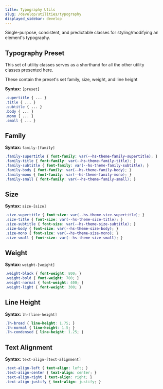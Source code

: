 ```yaml
---
title: Typography Utils
slug: /develop/utilities/typography
displayed_sidebar: develop
---
```

Single-purpose, consistent, and predictable classes for styling/modifying an element's typography.

## Typography Preset
This set of utility classes serves as a shorthand for all the other utility classes presented here.

These contain the preset's set family, size, weight, and line height

**Syntax:** `[preset]`
```scss
.supertitle { ... }
.title { ... }
.subtitle { ... }
.body { ... }
.mono { ... }
.small { ... }
```
## Family
**Syntax:** `family-[family]`
```scss
.family-supertitle { font-family: var(--hs-theme-family-supertitle); }
.family-title { font-family: var(--hs-theme-family-title); }
.family-subtitle { font-family: var(--hs-theme-family-subtitle); }
.family-body { font-family: var(--hs-theme-family-body); }
.family-mono { font-family: var(--hs-theme-family-mono); }
.family-small { font-family: var(--hs-theme-family-small); }
```
## Size
**Syntax:** `size-[size]`
```scss
.size-supertitle { font-size: var(--hs-theme-size-supertitle); }
.size-title { font-size: var(--hs-theme-size-title); }
.size-subtitle { font-size: var(--hs-theme-size-subtitle); }
.size-body { font-size: var(--hs-theme-size-body); }
.size-mono { font-size: var(--hs-theme-size-mono); }
.size-small { font-size: var(--hs-theme-size-small); }
```
## Weight
**Syntax:** `weight-[weight]`
```scss
.weight-black { font-weight: 800; }
.weight-bold { font-weight: 700; }
.weight-normal { font-weight: 400; }
.weight-light { font-weight: 300; }
```
## Line Height
**Syntax:** `lh-[line-height]`
```scss
.lh-broad { line-height: 1.75; }
.lh-normal { line-height: 1.5; }
.lh-condensed { line-height: 1.25; }
```
## Text Alignment
**Syntax:** `text-align-[text-alignment]`
```scss
.text-align-left { text-align: left; }
.text-align-center { text-align: center; }
.text-align-right { text-align: right; }
.text-align-justify { text-align: justify; }
```